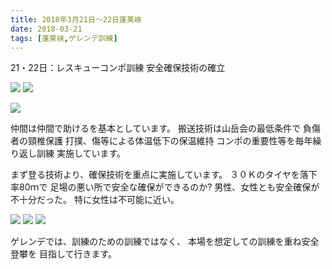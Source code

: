 ```yaml
---
title: 2018年3月21日～22日蓬莱峡
date: 2018-03-21
tags: [蓬莱峡,ゲレンデ訓練]
---
```


21・22日：レスキューコンポ訓練
安全確保技術の確立

![](/2018/03/21/20180321/20180421_1.jpg)</td>
![](/2018/03/21/20180321/20180421_2.jpg)</td>

![](/2018/03/21/20180321/20180421_3.jpg)</td>

仲間は仲間で助けるを基本としています。
搬送技術は山岳会の最低条件で
負傷者の頸椎保護
打撲、傷等による体温低下の保温維持
コンポの重要性等を毎年繰り返し訓練
実施しています。

まず登る技術より、確保技術を重点に実施しています。
３０Ｋのタイヤを落下率80ｍで
足場の悪い所で安全な確保ができるのか?
男性、女性とも安全確保が不十分だった。
特に女性は不可能に近い。

![](/2018/03/21/20180321/20180421_4.jpg)
![](/2018/03/21/20180321/20180421_5.jpg)
![](/2018/03/21/20180321/20180421_6_3.jpg)

ゲレンデでは、訓練のための訓練ではなく、
本場を想定しての訓練を重ね安全登攀を
目指して行きます。
